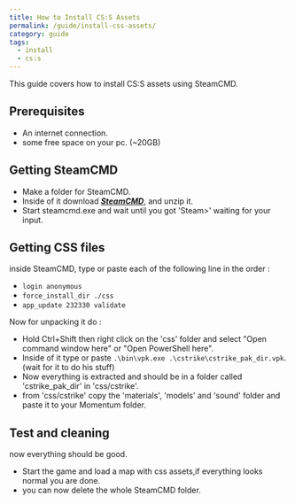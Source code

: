 ```yaml
---
title: How to Install CS:S Assets
permalink: /guide/install-css-assets/
category: guide
tags:
  - install
  - cs:s
---
```



This guide covers how to install CS:S assets using SteamCMD.
## Prerequisites 
- An internet connection.
- some free space on your pc. (~20GB)

## Getting SteamCMD

- Make a folder for SteamCMD.
- Inside of it download [***SteamCMD***](https://steamcdn-a.akamaihd.net/client/installer/steamcmd.zip), and unzip it. 
- Start steamcmd.exe and wait until you got 'Steam>' waiting for your input.

## Getting CSS files

inside SteamCMD, type or paste each of the following line in the order :
- `login anonymous`
- `force_install_dir ./css`
- `app_update 232330 validate`

Now for unpacking it do :
- Hold Ctrl+Shift then right click on the 'css' folder and select "Open command window here" or "Open PowerShell here".
- Inside of it type or paste `.\bin\vpk.exe .\cstrike\cstrike_pak_dir.vpk`. (wait for it to do his stuff)
- Now everything is extracted and should be in a folder called 'cstrike_pak_dir' in 'css/cstrike'.
- from 'css/cstrike' copy the 'materials', 'models' and 'sound' folder and paste it to your Momentum folder.

## Test and cleaning
now everything should be good.
- Start the game and load a map with css assets,if everything looks normal you are done. 
- you can now delete the whole SteamCMD folder.
